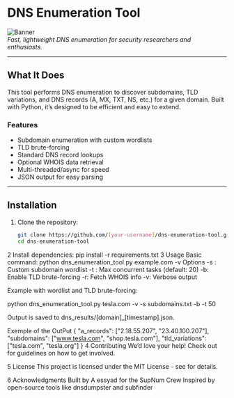 # DNS Enumeration Tool

![Banner](https://via.placeholder.com/800x200.png?text=DNS+Enumeration+Tool)  
*Fast, lightweight DNS enumeration for security researchers and enthusiasts.*

---

## What It Does
This tool performs DNS enumeration to discover subdomains, TLD variations, and DNS records (A, MX, TXT, NS, etc.) for a given domain. Built with Python, it’s designed to be efficient and easy to extend.

### Features
- Subdomain enumeration with custom wordlists
- TLD brute-forcing
- Standard DNS record lookups
- Optional WHOIS data retrieval
- Multi-threaded/async for speed
- JSON output for easy parsing

---

## Installation

1. Clone the repository:
   ```bash
   git clone https://github.com/[your-username]/dns-enumeration-tool.git
   cd dns-enumeration-tool
2 Install dependencies:
   pip install -r requirements.txt
3 Usage
   Basic command:
   python dns_enumeration_tool.py example.com -v
    Options
    -s <file>: Custom subdomain wordlist
    -t <int>: Max concurrent tasks (default: 20)
    -b: Enable TLD brute-forcing
    -r: Fetch WHOIS info
    -v: Verbose output

Example with wordlist and TLD brute-forcing:

python dns_enumeration_tool.py tesla.com -v -s subdomains.txt -b -t 50


   Output is saved to dns_results/[domain]_[timestamp].json.
   
Exemple of the  OutPut
{
  "a_records": ["2.18.55.207", "23.40.100.207"],
  "subdomains": ["www.tesla.com", "shop.tesla.com"],
  "tld_variations": ["tesla.com", "tesla.org"]
}
4 Contributing
We’d love your help! Check out  for guidelines on how to get involved.

5 License
This project is licensed under the MIT License - see  for details.

6 Acknowledgments
Built by A essyad for the SupNum Crew
Inspired by open-source tools like dnsdumpster and subfinder
